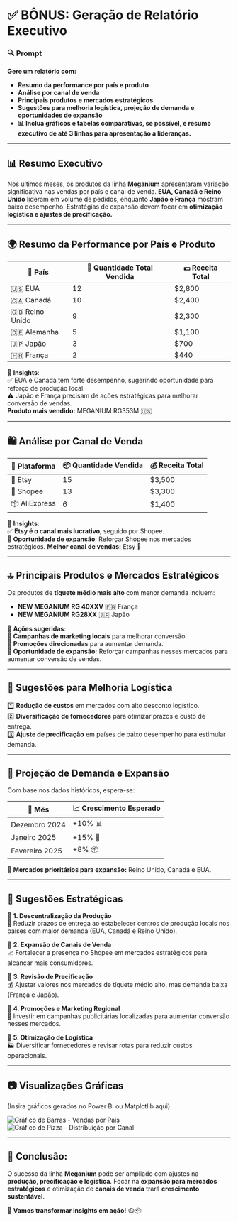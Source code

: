 # ✅ BÔNUS: Geração de Relatório Executivo

### 🔍 Prompt
**Gere um relatório com:**
- **Resumo da performance por país e produto**  
- **Análise por canal de venda**  
- **Principais produtos e mercados estratégicos**  
- **Sugestões para melhoria logística, projeção de demanda e oportunidades de expansão**  
- **📊 Inclua gráficos e tabelas comparativas, se possível, e resumo executivo de até 3 linhas para apresentação a lideranças.**

---

## 📊 Resumo Executivo  
Nos últimos meses, os produtos da linha **Meganium** apresentaram variação significativa nas vendas por país e canal de venda. **EUA, Canadá e Reino Unido** lideram em volume de pedidos, enquanto **Japão e França** mostram baixo desempenho. Estratégias de expansão devem focar em **otimização logística e ajustes de precificação.**  

---

## 🌍 Resumo da Performance por País e Produto  

| 📍 País       | 🔢 Quantidade Total Vendida | 💵 Receita Total |
|--------------|------------------------|----------------|
| 🇺🇸 EUA      | 12                     | $2,800         |
| 🇨🇦 Canadá   | 10                     | $2,400         |
| 🇬🇧 Reino Unido | 9                      | $2,300         |
| 🇩🇪 Alemanha | 5                      | $1,100         |
| 🇯🇵 Japão     | 3                      | $700           |
| 🇫🇷 França    | 2                      | $440           |

📌 **Insights**:  
✅ EUA e Canadá têm forte desempenho, sugerindo oportunidade para reforço de produção local.  
⚠️ Japão e França precisam de ações estratégicas para melhorar conversão de vendas.  
**Produto mais vendido:** MEGANIUM RG353M 🇺🇸  

---

## 🛍️ Análise por Canal de Venda  

| 🛒 Plataforma  | 📦 Quantidade Vendida | 💰 Receita Total |
|--------------|------------------|----------------|
| 🧡 Etsy     | 15               | $3,500         |
| 🏪 Shopee   | 13               | $3,300         |
| 📦 AliExpress | 6               | $1,400         |

📌 **Insights**:  
✅ **Etsy é o canal mais lucrativo**, seguido por Shopee.  
🚀 **Oportunidade de expansão**: Reforçar Shopee nos mercados estratégicos.
**Melhor canal de vendas:** Etsy 🧡  

---

## 🔝 Principais Produtos e Mercados Estratégicos  

Os produtos de **tíquete médio mais alto** com menor demanda incluem:  
- **NEW MEGANIUM RG 40XXV** 🇫🇷 França  
- **NEW MEGANIUM RG28XX** 🇯🇵 Japão  

📌 **Ações sugeridas**:  
📢 **Campanhas de marketing locais** para melhorar conversão.  
🎁 **Promoções direcionadas** para aumentar demanda.  
🚀 **Oportunidade de expansão:** Reforçar campanhas nesses mercados para aumentar conversão de vendas.  

---

## 🚚 Sugestões para Melhoria Logística  

1️⃣ **Redução de custos** em mercados com alto desconto logístico.  
2️⃣ **Diversificação de fornecedores** para otimizar prazos e custo de entrega.  
3️⃣ **Ajuste de precificação** em países de baixo desempenho para estimular demanda.  

---

## 🔮 Projeção de Demanda e Expansão  

Com base nos dados históricos, espera-se:  

| 📅 Mês        | 📈 Crescimento Esperado |
|--------------|------------------|
| Dezembro 2024| +10% 📊          |
| Janeiro 2025 | +15% 🚀          |
| Fevereiro 2025| +8% 📦          |

📌 **Mercados prioritários para expansão:** Reino Unido, Canadá e EUA.

---

## 🎯 **Sugestões Estratégicas**  

📌 **1. Descentralização da Produção**  
🚚 Reduzir prazos de entrega ao estabelecer centros de produção locais nos países com maior demanda (EUA, Canadá e Reino Unido).  

📌 **2. Expansão de Canais de Venda**  
📈 Fortalecer a presença no Shopee em mercados estratégicos para alcançar mais consumidores.  

📌 **3. Revisão de Precificação**  
💰 Ajustar valores nos mercados de tíquete médio alto, mas demanda baixa (França e Japão).  

📌 **4. Promoções e Marketing Regional**  
📢 Investir em campanhas publicitárias localizadas para aumentar conversão nesses mercados.  

📌 **5. Otimização de Logística**  
🏭 Diversificar fornecedores e revisar rotas para reduzir custos operacionais.  

---

## 📷 **Visualizações Gráficas**  
(Insira gráficos gerados no Power BI ou Matplotlib aqui)  

![Gráfico de Barras - Vendas por País](https://via.placeholder.com/600x300?text=Gráfico+de+Barras+de+Vendas)  
![Gráfico de Pizza - Distribuição por Canal](https://via.placeholder.com/600x300?text=Gráfico+de+Pizza+por+Canal)  

---

## 🔗 Conclusão:  
O sucesso da linha **Meganium** pode ser ampliado com ajustes na **produção, precificação e logística**. Focar na **expansão para mercados estratégicos** e otimização de **canais de venda** trará **crescimento sustentável**.  

🚀 **Vamos transformar insights em ação!** 😃📦  
